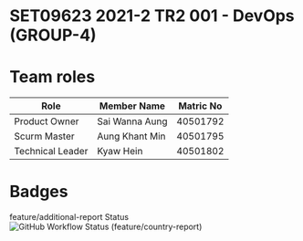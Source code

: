 <h1>SET09623 2021-2 TR2 001 - DevOps (GROUP-4)</h1> 

# Team roles

| Role       | Member Name    | Matric No |
|------------------|----------------|----------------------|
| Product Owner    | Sai Wanna Aung | 40501792             |
| Scurm Master     | Aung Khant Min | 40501795             |
| Technical Leader | Kyaw Hein      | 40501802             |

# Badges
feature/additional-report Status ![GitHub Workflow Status (feature/country-report)](https://img.shields.io/github/workflow/status/SaiWunnaAung/group4/A%20workflow%20for%20my%20Group4%20App/feature/additional-report)
